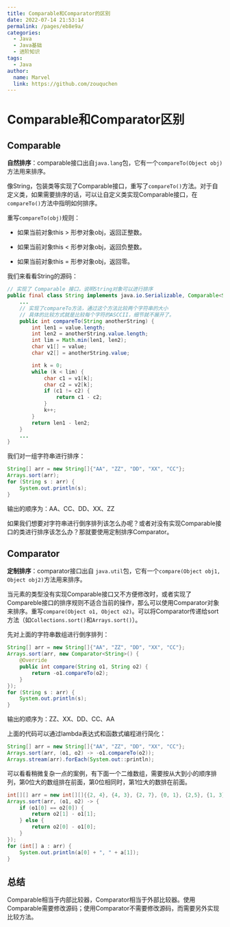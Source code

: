 ```yaml
---
title: Comparable和Comparator的区别
date: 2022-07-14 21:53:14
permalink: /pages/eb8e9a/
categories:
  - Java
  - Java基础
  - 进阶知识
tags:
  - Java
author: 
  name: Marvel
  link: https://github.com/zouquchen
---
```


# Comparable和Comparator区别

## Comparable

**自然排序**：comparable接口出自`java.lang`包，它有一个`compareTo(Object obj)`方法用来排序。

像String，包装类等实现了Comparable接口，重写了`compareTo()`方法。对于自定义类，如果需要排序的话，可以让自定义类实现Comparable接口，在`compareTo()`方法中指明如何排序。

重写`compareTo(obj)`规则：

- 如果当前对象this  > 形参对象obj，返回正整数。

- 如果当前对象this  < 形参对象obj，返回负整数。

- 如果当前对象this  = 形参对象obj，返回零。



我们来看看String的源码：

```java
// 实现了 Comparable 接口，说明String对象可以进行排序
public final class String implements java.io.Serializable, Comparable<String>, CharSequence {
    ...
    // 实现了compareTo方法，通过这个方法比较两个字符串的大小
    // 具体的比较方式就是比较每个字符的ASCCII，细节就不展开了。
	public int compareTo(String anotherString) {
        int len1 = value.length;
        int len2 = anotherString.value.length;
        int lim = Math.min(len1, len2);
        char v1[] = value;
        char v2[] = anotherString.value;

        int k = 0;
        while (k < lim) {
            char c1 = v1[k];
            char c2 = v2[k];
            if (c1 != c2) {
                return c1 - c2;
            }
            k++;
        }
        return len1 - len2;
    }
    ...
}
```



我们对一组字符串进行排序：

```java
String[] arr = new String[]{"AA", "ZZ", "DD", "XX", "CC"};
Arrays.sort(arr);
for (String s : arr) {
    System.out.println(s);
}
```

输出的顺序为：AA、CC、DD、XX、ZZ



如果我们想要对字符串进行倒序排列该怎么办呢？或者对没有实现Comparable接口的类进行排序该怎么办？那就要使用定制排序Comparator。

## Comparator

**定制排序**：comparator接口出自 `java.util`包，它有一个`compare(Object obj1, Object obj2)`方法用来排序。

当元素的类型没有实现Comparable接口又不方便修改时，或者实现了Compareble接口的排序规则不适合当前的操作，那么可以使用Comparator对象来排序。重写`compare(Object o1, Object o2)`。可以将Comparator传递给sort方法（如`Collections.sort()`和`Arrays.sort()`）。



先对上面的字符串数组进行倒序排列：

```java
String[] arr = new String[]{"AA", "ZZ", "DD", "XX", "CC"};
Arrays.sort(arr, new Comparator<String>() {
    @Override
    public int compare(String o1, String o2) {
        return -o1.compareTo(o2);
    }
});
for (String s : arr) {
    System.out.println(s);
}
```

输出的顺序为：ZZ、XX、DD、CC、AA



上面的代码可以通过lambda表达式和函数式编程进行简化：

```java
String[] arr = new String[]{"AA", "ZZ", "DD", "XX", "CC"};
Arrays.sort(arr, (o1, o2) -> -o1.compareTo(o2));
Arrays.stream(arr).forEach(System.out::println);
```



可以看看稍微复杂一点的案例，有下面一个二维数组，需要按从大到小的顺序排列，第0位大的数组排在前面，第0位相同时，第1位大的数排在前面。

```java
int[][] arr = new int[][]{{2, 4}, {4, 3}, {2, 7}, {0, 1}, {2,5}, {1, 3}};
Arrays.sort(arr, (o1, o2) -> {
    if (o1[0] == o2[0]) {
        return o2[1] - o1[1];
    } else {
        return o2[0] - o1[0];
    }
});
for (int[] a : arr) {
    System.out.println(a[0] + ", " + a[1]);
}
```



## 总结

Comparable相当于内部比较器，Comparator相当于外部比较器。使用Comparable需要修改源码；使用Comparator不需要修改源码，而需要另外实现比较方法。
